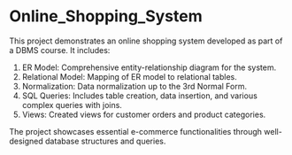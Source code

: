 # Online_Shopping_System
This project demonstrates an online shopping system developed as part of a DBMS course. It includes:

1. ER Model:  Comprehensive entity-relationship diagram for the system.
2. Relational Model:  Mapping of ER model to relational tables.
3. Normalization:  Data normalization up to the 3rd Normal Form.
4. SQL Queries:  Includes table creation, data insertion, and various complex queries with joins.
5. Views:  Created views for customer orders and product categories.

The project showcases essential e-commerce functionalities through well-designed database structures and queries.

